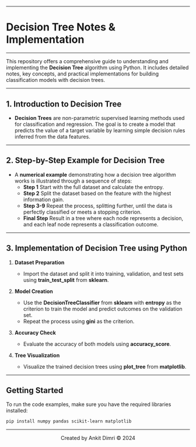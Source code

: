 #
---
# **Decision Tree Notes & Implementation**
---
This repository offers a comprehensive guide to understanding and implementing the **Decision Tree** algorithm using Python. It includes detailed notes, key concepts, and practical implementations for building classification models with decision trees.

---

## **1. Introduction to Decision Tree**
- **Decision Trees** are non-parametric supervised learning methods used for classification and regression. The goal is to create a model that predicts the value of a target variable by learning simple decision rules inferred from the data features.

---

## **2. Step-by-Step Example for Decision Tree**
- A **numerical example** demonstrating how a decision tree algorithm works is illustrated through a sequence of steps:
  - **Step 1** Start with the full dataset and calculate the entropy.
  - **Step 2** Split the dataset based on the feature with the highest information gain.
  - **Step 3-9** Repeat the process, splitting further, until the data is perfectly classified or meets a stopping criterion.
  - **Final Step** Result in a tree where each node represents a decision, and each leaf node represents a classification outcome.

---

## **3. Implementation of Decision Tree using Python**
1. **Dataset Preparation**
   - Import the dataset and split it into training, validation, and test sets using **train_test_split** from **sklearn**.

2. **Model Creation**
   - Use the **DecisionTreeClassifier** from **sklearn** with **entropy** as the criterion to train the model and predict outcomes on the validation set.
   - Repeat the process using **gini** as the criterion.

3. **Accuracy Check**
   - Evaluate the accuracy of both models using **accuracy_score**.

4. **Tree Visualization**
   - Visualize the trained decision trees using **plot_tree** from **matplotlib**.

---

## **Getting Started**
To run the code examples, make sure you have the required libraries installed:

```bash
pip install numpy pandas scikit-learn matplotlib
```
---

<div align="center"> Created by Ankit Dimri © 2024 </div>
